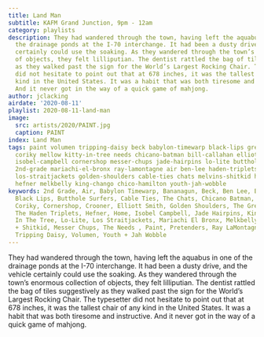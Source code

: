 ```yaml
---
title: Land Man
subtitle: KAFM Grand Junction, 9pm - 12am
category: playlists
description: They had wandered through the town, having left the aquabus in one of
  the drainage ponds at the I-70 interchange. It had been a dusty drive, and the vehicle
  certainly could use the soaking. As they wandered through the town’s enormous collection
  of objects, they felt lilliputian. The dentist rattled the bag of tiles suggestively
  as they walked past the sign for the World’s Largest Rocking Chair. The typesetter
  did not hesitate to point out that at 678 inches, it was the tallest chair of any
  kind in the United States. It was a habit that was both tiresome and instructive.
  And it never got in the way of a quick game of mahjong.
author: jclacking
airdate: '2020-08-11'
playlist: 2020-08-11-land-man
image:
  src: artists/2020/PAINT.jpg
  caption: PAINT
index: Land Man
tags: paint volumen tripping-daisy beck babylon-timewarp black-lips greyboy-allstars
  coriky mellow kitty-in-tree needs chicano-batman bill-callahan elliott-smith pretenders
  isobel-campbell cornershop messer-chups jade-hairpins lo-lite butthole-surfers rentals
  2nd-grade mariachi-el-bronx ray-lamontagne air ben-lee haden-triplets bananagun
  los-straitjackets golden-shoulders cable-ties chats melvins-shitkid home crooner
  hefner melkbelly king-chango chico-hamilton youth-jah-wobble
keywords: 2nd Grade, Air, Babylon Timewarp, Bananagun, Beck, Ben Lee, Bill Callahan,
  Black Lips, Butthole Surfers, Cable Ties, The Chats, Chicano Batman, Chico Hamilton,
  Coriky, Cornershop, Crooner, Elliott Smith, Golden Shoulders, The Greyboy Allstars,
  The Haden Triplets, Hefner, Home, Isobel Campbell, Jade Hairpins, King Chango, Kitty
  In The Tree, Lo-Lite, Los Straitjackets, Mariachi El Bronx, Melkbelly, Mellow, Melvins
  + Shitkid, Messer Chups, The Needs , Paint, Pretenders, Ray LaMontagne, The Rentals,
  Tripping Daisy, Volumen, Youth + Jah Wobble
---
```

They had wandered through the town, having left the aquabus in one of the drainage ponds at the I-70 interchange. It had been a dusty drive, and the vehicle certainly could use the soaking. As they wandered through the town’s enormous collection of objects, they felt lilliputian. The dentist rattled the bag of tiles suggestively as they walked past the sign for the World’s Largest Rocking Chair. The typesetter did not hesitate to point out that at 678 inches, it was the tallest chair of any kind in the United States. It was a habit that was both tiresome and instructive. And it never got in the way of a quick game of mahjong.
